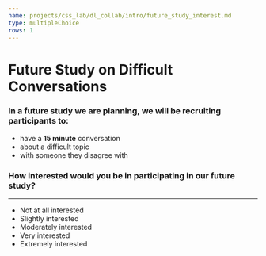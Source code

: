 ```yaml
---
name: projects/css_lab/dl_collab/intro/future_study_interest.md
type: multipleChoice
rows: 1
---
```


# Future Study on Difficult Conversations

### In a **future study** we are planning, we will be recruiting participants to:

- have a **15 minute** conversation
- about a difficult topic
- with someone they disagree with

### How interested would you be in participating in our future study?

---

- Not at all interested
- Slightly interested
- Moderately interested
- Very interested
- Extremely interested
